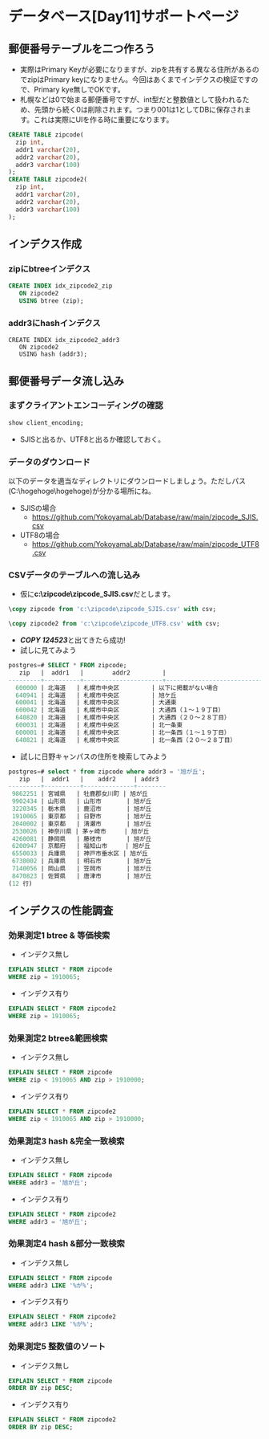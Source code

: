 # データベース[Day11]サポートページ

## 郵便番号テーブルを二つ作ろう
* 実際はPrimary Keyが必要になりますが、zipを共有する異なる住所があるのでzipはPrimary keyになりません。今回はあくまでインデクスの検証ですので、Primary kye無しでOKです。
* 札幌などは0で始まる郵便番号ですが、int型だと整数値として扱われるため、先頭から続く0は削除されます。つまり001は1としてDBに保存されます。これは実際にUIを作る時に重要になります。
```sql
CREATE TABLE zipcode(
  zip int,
  addr1 varchar(20),
  addr2 varchar(20),
  addr3 varchar(100)
);
CREATE TABLE zipcode2(
  zip int,
  addr1 varchar(20),
  addr2 varchar(20),
  addr3 varchar(100)
);
```

## インデクス作成

### zipにbtreeインデクス
```sql
CREATE INDEX idx_zipcode2_zip
   ON zipcode2
   USING btree (zip);
```

### addr3にhashインデクス
```sq;
CREATE INDEX idx_zipcode2_addr3
   ON zipcode2
   USING hash (addr3);
```

## 郵便番号データ流し込み

### まずクライアントエンコーディングの確認

```SQL
show client_encoding;
 ```
 * SJISと出るか、UTF8と出るか確認しておく。

### データのダウンロード
以下のデータを適当なディレクトリにダウンロードしましょう。ただしパス(C:\hogehoge\hogehoge)が分かる場所にね。

* SJISの場合
    * https://github.com/YokoyamaLab/Database/raw/main/zipcode_SJIS.csv
* UTF8の場合
    *  https://github.com/YokoyamaLab/Database/raw/main/zipcode_UTF8.csv

### CSVデータのテーブルへの流し込み

* 仮に**c:\zipcode\zipcode_SJIS.csv**だとします。


```sql
\copy zipcode from 'c:\zipcode\zipcode_SJIS.csv' with csv;
```

```sql
\copy zipcode2 from 'c:\zipcode\zipcode_UTF8.csv' with csv;
```

* ***COPY 124523***と出てきたら成功!
* 試しに見てみよう

```sql
postgres=# SELECT * FROM zipcode;
   zip   |  addr1   |        addr2         |                                    addr3                                   
---------+----------+----------------------+------------------------------------------------------------------------------
  600000 | 北海道   | 札幌市中央区         | 以下に掲載がない場合
  640941 | 北海道   | 札幌市中央区         | 旭ケ丘
  600041 | 北海道   | 札幌市中央区         | 大通東
  600042 | 北海道   | 札幌市中央区         | 大通西（１～１９丁目）
  640820 | 北海道   | 札幌市中央区         | 大通西（２０～２８丁目）
  600031 | 北海道   | 札幌市中央区         | 北一条東
  600001 | 北海道   | 札幌市中央区         | 北一条西（１～１９丁目）
  640821 | 北海道   | 札幌市中央区         | 北一条西（２０～２８丁目）
```

* 試しに日野キャンパスの住所を検索してみよう

```sql
postgres=# select * from zipcode where addr3 = '旭が丘';
   zip   |  addr1   |    addr2     | addr3
---------+----------+--------------+--------
 9862251 | 宮城県   | 牡鹿郡女川町 | 旭が丘
 9902434 | 山形県   | 山形市       | 旭が丘
 3220345 | 栃木県   | 鹿沼市       | 旭が丘
 1910065 | 東京都   | 日野市       | 旭が丘
 2040002 | 東京都   | 清瀬市       | 旭が丘
 2530026 | 神奈川県 | 茅ヶ崎市     | 旭が丘
 4260081 | 静岡県   | 藤枝市       | 旭が丘
 6200947 | 京都府   | 福知山市     | 旭が丘
 6550033 | 兵庫県   | 神戸市垂水区 | 旭が丘
 6730002 | 兵庫県   | 明石市       | 旭が丘
 7140056 | 岡山県   | 笠岡市       | 旭が丘
 8470823 | 佐賀県   | 唐津市       | 旭が丘
(12 行)
```

## インデクスの性能調査

### 効果測定1 btree & 等価検索

* インデクス無し
```SQL
EXPLAIN SELECT * FROM zipcode 
WHERE zip = 1910065;
```

* インデクス有り
```SQL
EXPLAIN SELECT * FROM zipcode2 
WHERE zip = 1910065;
```

### 効果測定2 btree&範囲検索

* インデクス無し
```SQL
EXPLAIN SELECT * FROM zipcode 
WHERE zip < 1910065 AND zip > 1910000;
```

* インデクス有り
```SQL
EXPLAIN SELECT * FROM zipcode2 
WHERE zip < 1910065 AND zip > 1910000;
```

### 効果測定3 hash &完全一致検索

* インデクス無し
```SQL
EXPLAIN SELECT * FROM zipcode 
WHERE addr3 = '旭が丘';
```

* インデクス有り
```SQL
EXPLAIN SELECT * FROM zipcode2
WHERE addr3 = '旭が丘';
```

### 効果測定4 hash &部分一致検索

* インデクス無し
```SQL
EXPLAIN SELECT * FROM zipcode 
WHERE addr3 LIKE '%が%';
```

* インデクス有り
```SQL
EXPLAIN SELECT * FROM zipcode2 
WHERE addr3 LIKE '%が%';
```

### 効果測定5 整数値のソート

* インデクス無し
```SQL
EXPLAIN SELECT * FROM zipcode 
ORDER BY zip DESC;
```

* インデクス有り
```SQL
EXPLAIN SELECT * FROM zipcode2 
ORDER BY zip DESC;
```
